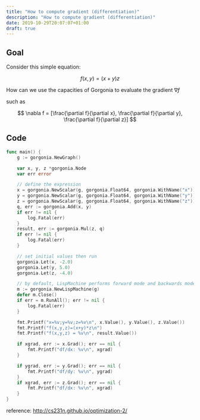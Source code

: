 ```yaml
---
title: "How to compute gradient (differentiation)"
description: "How to compute gradient (differentiation)"
date: 2019-10-29T20:07:07+01:00
draft: true
---
```



## Goal
Consider this simple equation:

$$ f(x,y) = ( x + y ) z $$

How can we use the capacities of Gorgonia to evaluate the gradient $\nabla f$


such as

$$ \nabla f = [\frac{\partial f}{\partial x}, \frac{\partial f}{\partial y}, \frac{\partial f}{\partial z}] $$

## Code

```go
func main() {
	g := gorgonia.NewGraph()

	var x, y, z *gorgonia.Node
	var err error

	// define the expression
	x = gorgonia.NewScalar(g, gorgonia.Float64, gorgonia.WithName("x"))
	y = gorgonia.NewScalar(g, gorgonia.Float64, gorgonia.WithName("y"))
	z = gorgonia.NewScalar(g, gorgonia.Float64, gorgonia.WithName("z"))
	q, err := gorgonia.Add(x, y)
	if err != nil {
		log.Fatal(err)
	}
	result, err := gorgonia.Mul(z, q)
	if err != nil {
		log.Fatal(err)
	}

	// set initial values then run
	gorgonia.Let(x, -2.0)
	gorgonia.Let(y, 5.0)
	gorgonia.Let(z, -4.0)

	// by default, LispMachine performs forward mode and backwards mode execution
	m := gorgonia.NewLispMachine(g)
	defer m.Close()
	if err = m.RunAll(); err != nil {
		log.Fatal(err)
	}

	fmt.Printf("x=%v;y=%v;z=%v\n", x.Value(), y.Value(), z.Value())
	fmt.Printf("f(x,y,z)=(x+y)*z\n")
	fmt.Printf("f(x,y,z) = %v\n", result.Value())

	if xgrad, err := x.Grad(); err == nil {
		fmt.Printf("df/dx: %v\n", xgrad)
	}

	if ygrad, err := y.Grad(); err == nil {
		fmt.Printf("df/dy: %v\n", ygrad)
	}
	if xgrad, err := z.Grad(); err == nil {
		fmt.Printf("df/dx: %v\n", xgrad)
	}
}
```

reference: http://cs231n.github.io/optimization-2/
